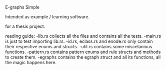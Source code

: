 E-graphs Simple

Intended as example / learning software.

for a thesis project.


reading guide:
-lib.rs collects all the files and contains all the tests.
-main.rs is just to test importing lib.rs.
-id.rs, eclass.rs and enode.rs only contain their respective enums and structs.
-util.rs contains some miscelanious functions.
-pattern.rs contains pattern enums and rule structs and methods to create them.
-egraphs contains the egraph struct and all its functions, all the magic happens here.